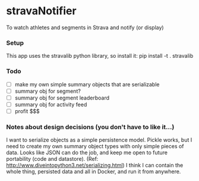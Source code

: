 # stravaNotifier
To watch athletes and segments in Strava and notify (or display)

### Setup
This app uses the stravalib python library, so install it: pip install -t . stravalib

### Todo

- [ ] make my own simple summary objects that are serializable
- [ ] summary obj for segment?
- [ ] summary obj for segment leaderboard
- [ ] summary obj for activity feed
- [ ] profit $$$

### Notes about design decisions (you don't have to like it...)
I want to serialize objects as a simple persistence model.
Pickle works, but I need to create my own summary object types with only simple pieces of data.
Looks like JSON can do the job, and keep me open to future portability (code and datastore). (Ref: http://www.diveintopython3.net/serializing.html)
I think I can contain the whole thing, persisted data and all in Docker, and run it from anywhere.
